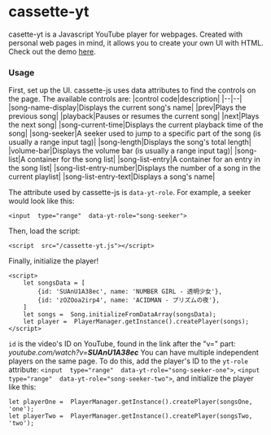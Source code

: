 
# cassette-yt
casette-yt is a Javascript YouTube player for webpages. Created with personal web pages in mind, it allows you to create your own UI with HTML. Check out the demo [here](https://saint-images.github.io/player.html).

### Usage
First, set up the UI. cassette-js uses data attributes to find the controls on the page.
The available controls are: 
|control code|description|
|--|--|
|song-name-display|Displays the current song's name|
|prev|Plays the previous song|
|playback|Pauses or resumes the current song|
|next|Plays the next song|
|song-current-time|Displays the current playback time of the song|
|song-seeker|A seeker used to jump to a specific part of the song (is usually a range input tag)|
|song-length|Displays the song's total length|
|volume-bar|Displays the volume bar (is usually a range input tag)|
|song-list|A container for the song list|
|song-list-entry|A container for an entry in the song list|
|song-list-entry-number|Displays the number of a song in the current playlist|
|song-list-entry-text|Displays a song's name|

The attribute used by cassette-js is `data-yt-role`. For example, a seeker would look like this:

    <input  type="range"  data-yt-role="song-seeker">


Then, load the script:

    <script  src="/cassette-yt.js"></script>

Finally, initialize the player!

    <script>
	    let songsData = [
		    {id: 'SUAnU1A38ec', name: 'NUMBER GIRL - 透明少女'},
		    {id: 'zOZOoa2irp4', name: 'ACIDMAN - プリズムの夜'},
		]
		let songs =  Song.initializeFromDataArray(songsData);
		let player =  PlayerManager.getInstance().createPlayer(songs);
	</script>

`id` is the video's ID on YouTube, found in the link after the "v=" part: *youtube.com/watch?v=***SUAnU1A38ec****
You can have multiple independent players on the same page. To do this, add the player's ID to the `yt-role`
attribute: `<input  type="range"  data-yt-role="song-seeker-one">`, `<input  type="range"  data-yt-role="song-seeker-two">`, and initialize the player like this: 

    let playerOne =  PlayerManager.getInstance().createPlayer(songsOne, 'one');
    let playerTwo =  PlayerManager.getInstance().createPlayer(songsTwo, 'two');


